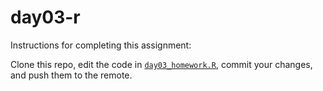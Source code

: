 # day03-r

Instructions for completing this assignment:

Clone this repo, edit the code in [`day03_homework.R`](day03_homework.R), commit your changes, and push them to the remote.

